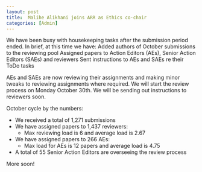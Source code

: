 ```yaml
---
layout: post
title:  Malihe Alikhani joins ARR as Ethics co-chair
categories: [Admin]
---
```


We have been busy with housekeeping tasks after the submission period ended. In brief, at this time we have:
Added authors of October submissions to the reviewing pool
Assigned papers to Action Editors (AEs), Senior Action Editors (SAEs) and reviewers
Sent instructions to AEs and SAEs re their ToDo tasks

AEs and SAEs are now reviewing their assignments and making minor tweaks to reviewing assignments where required. We will start the review process on Monday October 30th. We will be sending out instructions to reviewers soon.

October cycle by the numbers:
* We received a total of 1,271 submissions
* We have assigned papers to 1,437 reviewers:
  * Max reviewing load is 6 and average load is 2.67
* We have assigned papers to 266 AEs:
  * Max load for AEs is 12 papers and average load is 4.75
* A total of 55 Senior Action Editors are overseeing the review process

More soon!
